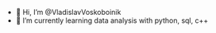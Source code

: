 - 👋 Hi, I’m @VladislavVoskoboinik
- 🌱 I’m currently learning data analysis with python, sql, c++


<!---
VladislavVoskoboinik/VladislavVoskoboinik is a ✨ special ✨ repository because its `README.md` (this file) appears on your GitHub profile.
You can click the Preview link to take a look at your changes.
--->
